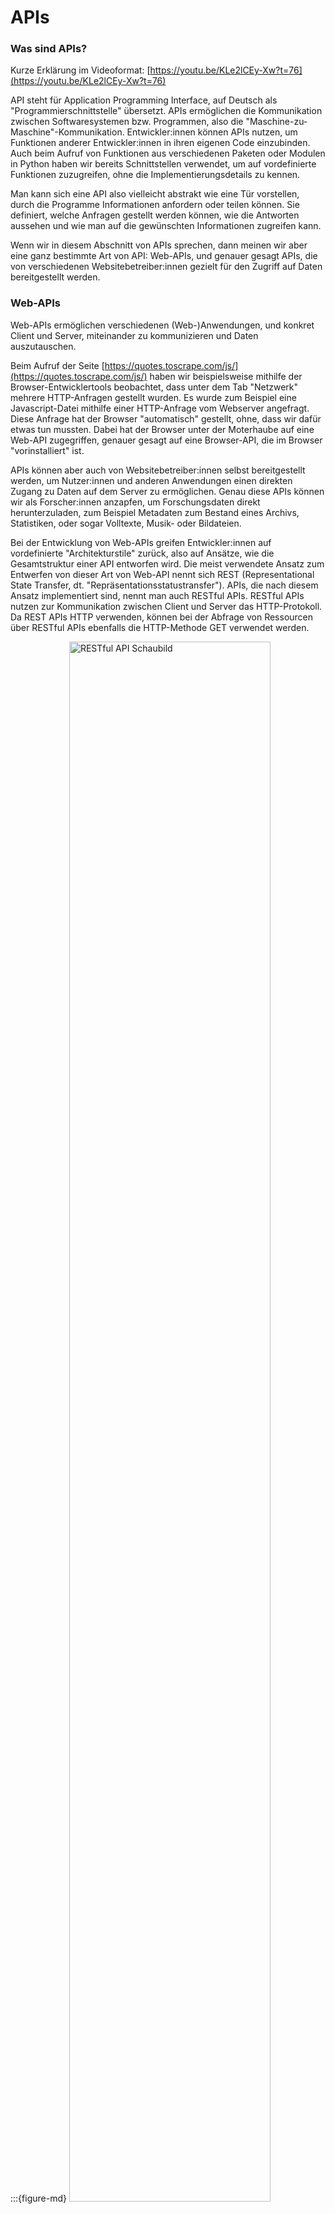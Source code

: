 # APIs


### Was sind APIs?

Kurze Erklärung im Videoformat: [https://youtu.be/KLe2lCEy-Xw?t=76](https://youtu.be/KLe2lCEy-Xw?t=76)

API steht für Application Programming Interface, auf Deutsch als "Programmierschnittstelle" übersetzt. 
APIs ermöglichen die Kommunikation zwischen Softwaresystemen bzw. Programmen, also die "Maschine-zu-Maschine"-Kommunikation. 
Entwickler:innen können APIs nutzen, um Funktionen anderer Entwickler:innen in ihren eigenen Code einzubinden. 
Auch beim Aufruf von Funktionen aus verschiedenen Paketen oder Modulen in Python haben wir bereits Schnittstellen verwendet, um auf vordefinierte Funktionen zuzugreifen, ohne die Implementierungsdetails zu kennen. 

Man kann sich eine API also vielleicht abstrakt wie eine Tür vorstellen, durch die Programme Informationen anfordern oder teilen können. 
Sie definiert, welche Anfragen gestellt werden können, wie die Antworten aussehen und wie man auf die gewünschten Informationen zugreifen kann. 

Wenn wir in diesem Abschnitt von APIs sprechen, dann meinen wir aber eine ganz bestimmte Art von API: Web-APIs, und genauer gesagt APIs, die von verschiedenen Websitebetreiber:innen gezielt für den Zugriff auf Daten bereitgestellt werden.  

### Web-APIs

Web-APIs ermöglichen verschiedenen (Web-)Anwendungen, und konkret Client und Server, miteinander zu kommunizieren und Daten auszutauschen. 

Beim Aufruf der Seite [https://quotes.toscrape.com/js/](https://quotes.toscrape.com/js/) haben wir beispielsweise mithilfe der Browser-Entwicklertools beobachtet, dass unter dem Tab "Netzwerk" mehrere HTTP-Anfragen gestellt wurden.
Es wurde zum Beispiel eine Javascript-Datei mithilfe einer HTTP-Anfrage vom Webserver angefragt. 
Diese Anfrage hat der Browser "automatisch" gestellt, ohne, dass wir dafür etwas tun mussten. Dabei hat der Browser unter der Moterhaube auf eine Web-API zugegriffen, genauer gesagt auf eine Browser-API, die im Browser "vorinstalliert" ist.

APIs können aber auch von Websitebetreiber:innen selbst bereitgestellt werden, um Nutzer:innen und anderen Anwendungen einen direkten Zugang zu Daten auf dem Server zu ermöglichen.
Genau diese APIs können wir als Forscher:innen anzapfen, um Forschungsdaten direkt herunterzuladen, zum Beispiel Metadaten zum Bestand eines Archivs, Statistiken, oder sogar Volltexte, Musik- oder Bildateien. 

Bei der Entwicklung von Web-APIs greifen Entwickler:innen auf vordefinierte "Architekturstile" zurück, also auf Ansätze, wie die Gesamtstruktur einer API entworfen wird. 
Die meist verwendete Ansatz zum Entwerfen von dieser Art von Web-API nennt sich REST (Representational State Transfer, dt. "Repräsentationsstatustransfer").
APIs, die nach diesem Ansatz implementiert sind, nennt man auch RESTful APIs.
RESTful APIs nutzen zur Kommunikation zwischen Client und Server das HTTP-Protokoll.
Da REST APIs HTTP verwenden, können bei der Abfrage von Ressourcen über RESTful APIs ebenfalls die HTTP-Methode GET verwendet werden. 

:::{figure-md} 
<img src="rest_api.png" alt="RESTful API Schaubild" class="bg-transparent" width="80%">

Schaubild RESTful API. Bild: https://www.youtube.com/watch?v=-mN3VyJuCjM
:::

### Welche Daten können über APIs abgerufen werden? 

Standardmäßig ist der Body einer HTTP-Antwort auf eine Anfrage über eine REST API ein JSON-String.  
JSON ist ein Datenformat in menschenlesbarer Textform zum Zweck des Datensaustauschs zwischen Anwendungen.
Die Syntax einer JSON-Datei sieht in etwa so aus wie ein Python-Dictionary. 

RESTful APIs können aber auch so konfiguriert werden, dass sie Daten direkt in anderen Formaten zurückgeben, zum Beispiel als Plaintext oder Bilddateien. 
Die genaue Konfiguration und das unterstützte Spektrum an Antwortformaten hängen von der konkreten Implementierung der API ab.

Zur Abfrage einer Ressource wird dabei in der HTTP-Anfrage eine URI (= Uniform Resource Identifier), also in dem Fall ein Pfad zu einer konkreten Ressource auf einem Server, angegeben.
Diese URIs nennen sich dann auch Endpunkte oder "Endpoints".  

Ein Unternehmen kann zum Beispiel über eine öffentliche API mithilfe verschiedener URIs verschiedene Arten von Daten bereitstellen.
Im Beispiel unten wird eine Auflistung aller alle Nutzer:innen eines sozialen Netzwerks im JSON-Format als Antwort auf die HTTP-Anfrage zurückgegeben, aber es sind auch zwei weitere Endpunkte abgebildet: Eine Auflistung aller Posts der Nutzer:innen sowie Daten zu deren Follower:innen.

:::{figure-md} 
<img src="rest_api_3.png" alt="RESTful API Schaubild" class="bg-transparent" width="80%">

Schaubild Beispielabfrage über eine RESTful API. Bild: [Alexander Barge](https://mediathek.htw-berlin.de/video/VL-6-2D-Prog2E-mobiler-Anwendungen3A-APIs-26amp3B-Schnittstellen2DEntwicklung/b748cb18680d2f27a66b05c6a788c7fc)
:::

### Wer kann APIs benutzen?

Manche APIs sind öffentlich zugänglich (Public APIs), andere sind öffentlich zugänglich, aber erfordern eine Authentifizierung via API Key. 
Der Key kann normalerweise recht unbürokratisch und kostenlos über die Dokumentationsseiten zu der Schnittstelle beantragt werden. 
Ein Beispiel hierfür ist die API des Guardian: https://open-platform.theguardian.com/documentation/. 
Aber es gibt auch APIs, die nur über einen proprietären Key angezapft werden dürfen. 
Die vormals kostenlose Twitter API wurde beispielsweise mit Elon Musks Übernahme des Unternehmens zu einer Bezahl-API. 

### Beispiele

Misc
- Free Open APIs (ohne Authentifizierung) Liste: https://mixedanalytics.com/blog/list-actually-free-open-no-auth-needed-apis/

Unternehmen 
- Spotify: https://developer.spotify.com/documentation/web-api
- Twitter: https://developer.twitter.com/en/docs/twitter-api
- OpenAI: https://openai.com/blog/openai-api

Institutionen 
- API-Portal des Bundes: https://bund.dev/ 
(inklusive DWD-API, Autobahn API, NINA Api,..)
- Vorlesungsverzeichnis TU Chemnitz: https://www.tu-chemnitz.de/verwaltung/vlvz/api/doc/index.html

Medien 
- The Guardian: https://open-platform.theguardian.com/documentation/
Tutorial: How to Use the Guardian's API: https://gist.github.com/dannguyen/c9cb220093ee4c12b840
- The New York Times: https://developer.nytimes.com/
- Überblick: https://upload-magazin.de/6778-offene-medien-ein-uberblick-uber-apis-bei-verlagen-und-co/

Forschungsprojekte, spezialisierte Forschungsdatenbanken: 
- Dracor: https://dracor.org/doc/api
https://github.com/dracor-org/dracor-api
https://exist-db.org/exist/apps/doc/devguide_rest
https://stackoverflow.com/questions/48123867/open-api-vs-rest-api-difference

Bibliotheken: 
- Münchener DigitalisierungsZentrum: https://digitale-sammlungen.de/de/schnittstellen
- Staatsbibliothek Berlin: https://lab.sbb.berlin/dc/ 
https://gist.github.com/cneud/ba595b0d70413c952d64154646f560cf 
- HathiTrust: https://www.hathitrust.org/data 
https://www.hathitrust.org/data_api
- Deutsche Digitale Bibliothek: https://pro.deutsche-digitale-bibliothek.de/daten-nutzen/schnittstellen

Archive
- Internet Archive: https://archive.org/developers/index-apis.html
https://blog.archive.org/2013/07/04/metadata-api/
- Archives Portal Europe: https://deprecated.archivesportaleurope.net/information-api
- LOC (s.u.)

LOC APIs
- https://www.loc.gov/apis/
- https://www.loc.gov/apis/additional-apis/
- https://guides.loc.gov/digital-scholarship/accessing-digital-materials#s-lib-ctab-26648178-2
- Chronicling America API: https://chroniclingamerica.loc.gov/about/api/
- Microservices: https://www.loc.gov/apis/micro-services/
Darunter Text Services: https://www.loc.gov/apis/micro-services/text-services/
Und Streaming Services: https://www.loc.gov/apis/micro-services/streaming-services/


LOC Collections
- American Archive of Public Broadcasting APIhttps://github.com/WGBH-MLA/AAPB2#api
- Digital Collections: Audio Recordings: https://www.loc.gov/collections/?fa=original-format:sound+recording
- American English Dialect Recordings: https://www.loc.gov/collections/american-english-dialect-recordings-from-the-center-for-applied-linguistics/


LOC Tutorials 
- LOC for robots: https://labs.loc.gov/lc-for-robots
- images: https://github.com/LibraryOfCongress/data-exploration/blob/master/loc.gov%20JSON%20API/Accessing%20images%20for%20analysis.ipynb
- Chronicling America API Tutorial: https://github.com/LibraryOfCongress/data-exploration/blob/master/Chronicling%20America%20API/ChronAm%20API%20Samples.ipynb
- working with sound files: https://github.com/LibraryOfCongress/data-exploration/blob/master/Data%20Sets/Web%20Archives/loc_goes_lofi.ipynb

Before you scrape...
- Beschränkungen für die Nutzung der LOC-API: https://www.loc.gov/apis/json-and-yaml/working-within-limits


Manchmal gibt es auch Institutionen, die keine API bereitstellen, sondern direkt ganze Korpora zum Donwload bereitstellen, zum Beispiel: 
- Deutsches Textarchiv: https://www.deutschestextarchiv.de/download
- European Literary Text Collection (ELTeC): https://github.com/COST-ELTeC/ELTeC
Download über Github, z.B. für die deutschen Texte: https://github.com/COST-ELTeC/ELTeC-deu
Assoziiertes Projekt: https://www.distant-reading.net/

### Praxis

In der heutigen Stunde und in der Stunde nächste Woche werden wir uns zwei APIs genauer ansehen. 
Und ihr werdet lernen, wie ihr mithilfe von Python Abfragen an die APIs stellt, um bestimmte Daten zu erhalten. 
Zunächst schauen wir uns die DraCor-API an, und danach die API der Library of Congress. 


### Quellen 

```{bibliography}
   :list: enumerated
   :filter: keywords % "apis" or keywords % "dop_07"
```
